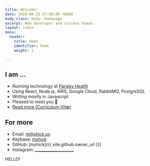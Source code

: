 ```yaml
---
title: Welcome!
date: 2018-08-25 07:00:00 +0000
body_class: body--homepage
excerpt: Web developer and curious human.
layout: index
menu:
  header:
    title: Home
    identifier: home
    weight: 1

---
```

I am ...
--------

- Running technology at [Parsley Health](https://www.parsleyhealth.com)
- Using React, Node.js, AWS, Google Cloud, RabbitMQ, PostgreSQL
- Writing mostly in Javascript
- Pleased to meet you 👋
- [Read more (Curriculum Vitæ)](/cv/)

For more
--------

- Email: [m@shick.us](mailto:m@shick.us)
- Keybase: [mshick](https://keybase.io/mshick)
- GitHub: [mshick]({{ site.github.owner_url }})
- Instagram: [\_.\_\_\_\_\_\_\_\_\_\_.\_.\_.\_.\_.\_](https://www.instagram.com/_._________._._._._._/)

HELLO!

